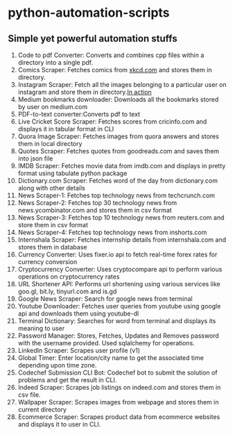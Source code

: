 # python-automation-scripts
## Simple yet powerful automation stuffs  
  
  1. Code to pdf Converter: Converts and combines cpp files within a directory into a single pdf.  
  2. Comics Scraper: Fetches comics from [xkcd.com](https:xkcd.com) and stores them in directory.
  3. Instagram Scraper: Fetch all the images belonging to a particular user on instagram and store them in directory.[In action](https://www.youtube.com/watch?v=n3JW35BYmzA)
  4. Medium bookmarks downloader: Downloads all the bookmarks stored by user on medium.com
  5. PDF-to-text converter:Converts pdf to text
  6. Live Cricket Score Scraper: Fetches scores from cricinfo.com and displays it in tabular format in CLI
  7. Quora Image Scraper: Fetches images from quora answers and stores them in local directory
  8. Quotes Scraper: Fetches quotes from goodreads.com and saves them into json file
  9. IMDB Scraper: Fetches movie data from imdb.com and displays in pretty format using tabulate python package
  10. Dictionary.com Scraper: Fetches word of the day from dictionary.com along with other details
  11. News Scraper-1: Fetches top technology news from techcrunch.com
  12. News Scraper-2: Fetches top 30 technology news from news.ycombinator.com and stores them in csv format
  13. News Scraper-3: Fetches top 10 technology news from reuters.com and store them in csv format
  14. News Scraper-4: Fetches top technology news from inshorts.com
  15. Internshala Scraper: Fetches internship details from internshala.com and stores them in database
  16. Currency Converter: Uses fixer.io api to fetch real-time forex rates for currency conversion
  17. Cryptocurrency Converter: Uses cryptocompare api to perform various operations on cryptocurrency rates
  18. URL Shortener API: Performs url shortening using various services like goo.gl, bit.ly, tinyurl.com and is.gd
  19. Google News Scraper: Search for google news from terminal
  20. Youtube Downloader: Fetches user queries from youtube using google api and downloads them using youtube-dl
  21. Terminal Dictionary: Searches for word from terminal and displays its meaning to user
  22. Password Manager: Stores, Fetches, Updates and Removes password with the username provided. Used sqlalchemy for operations.
  23. LinkedIn Scraper: Scrapes user profile (v1)
  24. Global Timer: Enter location/city name to get the associated time depending upon time zone.
  25. Codechef Submission CLI Bot: Codechef bot to submit the solution of problems and get the result in CLI.
  26. Indeed Scraper: Scrapes job listings on indeed.com and stores them in csv file.
  27. Wallpaper Scraper: Scrapes images from webpage and stores them in current directory
  28. Ecommerce Scraper: Scrapes product data from ecommerce websites and displays it to user in CLI.